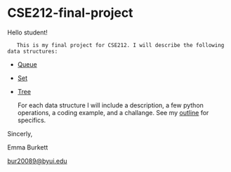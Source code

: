 # CSE212-final-project

Hello student! 

       This is my final project for CSE212. I will describe the following data structures:
* [Queue](1-queue.md)
* [Set](2-set.md)
* [Tree](3-tree.md)

    For each data structure I will include a description, a few python operations, a coding example, and a challange. See my [outline](outline.md) for specifics. 

Sincerly,

Emma Burkett

bur20089@byui.edu

